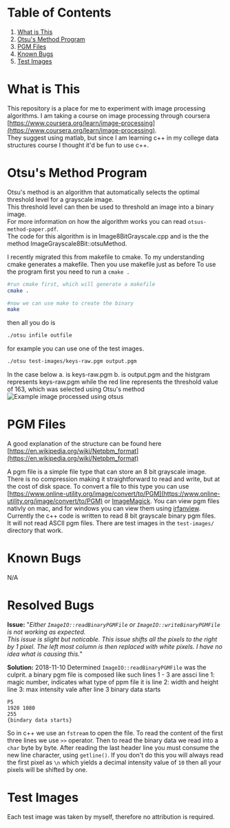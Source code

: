 
# Table of Contents

1. [What is This](#what)
2. [Otsu's Method Program](#otsu)
3. [PGM Files](#pgm)
4. [Known Bugs](#bugs)
5. [Test Images](#test-images)

<a name="otsu"></a>
# What is This

This repository is a place for me to experiment with image processing algorithms.  I am taking a course on 
image processing through coursera  
[https://www.coursera.org/learn/image-processing](https://www.coursera.org/learn/image-processing).  
They suggest using matlab, but since I am learning c++ in my college data structures course I thought it'd be 
fun to use c++.

<a name="otsu"></a>
# Otsu's Method Program
Otsu's method is an algorithm that automatically selects the optimal threshold level for a grayscale image.  
This threshold level can then be used to threshold an image into a binary image.  
For more information on how the algorithm works you can read `otsus-method-paper.pdf`.  
The code for this algorithm is in Image8BitGrayscale.cpp and is the the method ImageGrayscale8Bit::otsuMethod.

I recently migrated this from makefile to cmake.  To my understanding cmake generates a makefile. 
Then you use makefile just as before
To use the program first you need to run a `cmake .` 

```sh
#run cmake first, which will generate a makefile
cmake .

#now we can use make to create the binary
make
```

then all you do is

```sh
./otsu infile outfile
```

for example you can use one of the test images.

```sh
./otsu test-images/keys-raw.pgm output.pgm
```
In the case below a. is keys-raw.pgm b. is output.pgm and the histgram represents keys-raw.pgm while the red line 
represents the threshold value of 163, which was selected using Otsu's method 
![Example image processed using otsus](https://i.imgur.com/dVr8oyA.jpg)

<a name="pgm"></a>
# PGM Files
A good explanation of the structure can be found 
here [https://en.wikipedia.org/wiki/Netpbm_format](https://en.wikipedia.org/wiki/Netpbm_format)

A pgm file is a simple file type that can store an 8 bit grayscale image.  There is no compression making it 
straightforward to read and write, but at the cost of disk space.  To convert a file to this type you can use 
[https://www.online-utility.org/image/convert/to/PGM](https://www.online-utility.org/image/convert/to/PGM) 
or [ImageMagick](https://www.imagemagick.org/script/index.php).  You can view pgm files nativly on mac, and for windows 
you can view them using [irfanview](https://www.irfanview.com/). Currently the c++ code is written to read 8 
bit grayscale binary pgm files.  
It will not read ASCII pgm files. There are test images in the `test-images/` directory that work.

<a name="bugs"></a>
# Known Bugs

N/A

# Resolved Bugs

**Issue:** "*Either `ImageIO::readBinaryPGMFile` or `ImageIO::writeBinaryPGMFile` is not working as expected.  
This issue is slight but noticable.  This issue shifts all the pixels to the right by 1 pixel.  The left most column is 
then replaced with white pixels.  I have no idea what is causing this.*"

**Solution:** 2018-11-10 Determined `ImageIO::readBinaryPGMFile` was the culprit.  a binary pgm file is composed 
like such
lines 1 - 3 are assci
line 1: magic number, indicates what type of ppm file it is
line 2: width and height
line 3: max intensity vale
after line 3 binary data starts 
```
P5
1920 1080
255
{bindary data starts}
```
So in c++ we use an `fstream` to open the file. To read the content of the first three lines we use `>>` operator.
Then to read the binary data we read into a `char` byte by byte. After reading the last header line you must consume the 
new line character, using `getline()`. If you don't do this you will always read the first pixel as `\n` which yields 
a decimal intensity value of `10`
then all your pixels will be shifted by one. 



<a name="test-images"></a>
# Test Images

Each test image was taken by myself, therefore no attribution is required.
